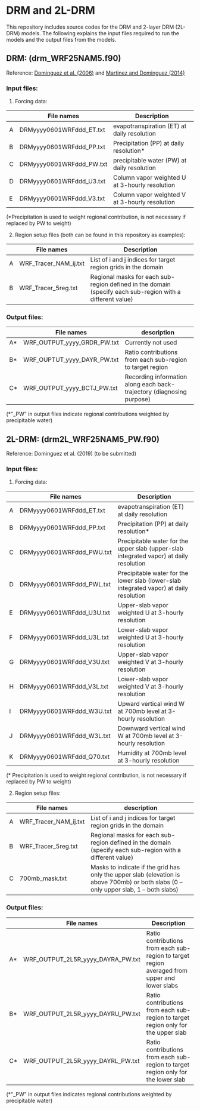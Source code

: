# DRM and 2L-DRM 
This repository includes source codes for the DRM and 2-layer DRM (2L-DRM) models. The following explains the input files required to run the models and the output files from the models.

## DRM: (drm_WRF25NAM5.f90)
Reference: [Dominguez et al. (2006)](https://journals.ametsoc.org/doi/10.1175/JCLI3691.1) and [Martinez and Dominguez (2014)](https://journals.ametsoc.org/doi/10.1175/JCLI-D-14-00022.1)
### Input files:
1.	Forcing data: 

|  | File names | Description |
| ------ | ------ | ------ |
| A	| DRMyyyy0601WRFddd_ET.txt | evapotranspiration (ET) at daily resolution |
| B | DRMyyyy0601WRFddd_PP.txt | Precipitation (PP) at daily resolution* |
| C | DRMyyyy0601WRFddd_PW.txt | precipitable water (PW) at daily resolution |
| D | DRMyyyy0601WRFddd_U3.txt | Column vapor weighted U at 3-hourly resolution |
| E | DRMyyyy0601WRFddd_V3.txt | Column vapor weighted V at 3-hourly resolution |

(*Precipitation is used to weight regional contribution, is not necessary if replaced by PW to weight)

2.	Region setup files (both can be found in this repository as examples):


|  | File names | Description |
| ------ | ------ | ------ |
| A | WRF_Tracer_NAM_ij.txt | List of i and j indices for target region grids in the domain |
| B | WRF_Tracer_5reg.txt | Regional masks for each sub-region defined in the domain (specify each sub-region with a different value) | 

### Output files:

|  | File names | description |
| ------ | ------| ------ |
| A* | WRF_OUTPUT_yyyy_GRDR_PW.txt | Currently not used |
| B* | WRF_OUPTUT_yyyy_DAYR_PW.txt | Ratio contributions from each sub-region to target region |
| C* | WRF_OUTPUT_yyyy_BCTJ_PW.txt | Recording information along each back-trajectory (diagnosing purpose) |

(*"_PW" in output files indicate regional contributions weighted by precipitable water)


## 2L-DRM: (drm2L_WRF25NAM5_PW.f90)
Reference: Dominguez et al. (2019) (to be submitted)
### Input files:
1.	Forcing data:

|  | File names | Description |
| ------ | ------ | ------ |
| A | DRMyyyy0601WRFddd_ET.txt | evapotranspiration (ET) at daily resolution |
| B | DRMyyyy0601WRFddd_PP.txt | Precipitation (PP) at daily resolution* |
| C | DRMyyyy0601WRFddd_PWU.txt | Precipitable water for the upper slab (upper-slab integrated vapor) at daily resolution | 
| D | DRMyyyy0601WRFddd_PWL.txt | Precipitable water for the lower slab (lower-slab integrated vapor) at daily resolution | 
| E | DRMyyyy0601WRFddd_U3U.txt | Upper-slab vapor weighted U at 3-hourly resolution |
| F | DRMyyyy0601WRFddd_U3L.txt | Lower-slab vapor weighted U at 3-hourly resolution |
| G | DRMyyyy0601WRFddd_V3U.txt | Upper-slab vapor weighted V at 3-hourly resolution |
| H | DRMyyyy0601WRFddd_V3L.txt | Lower-slab vapor weighted V at 3-hourly resolution |
| I | DRMyyyy0601WRFddd_W3U.txt | Upward vertical wind W at 700mb level at 3-hourly resolution |
| J | DRMyyyy0601WRFddd_W3L.txt | Downward vertical wind W at 700mb level at 3-hourly resolution |
| K | DRMyyyy0601WRFddd_Q70.txt | Humidity at 700mb level at 3-hourly resolution |

(* Precipitation is used to weight regional contribution, is not necessary if replaced by PW to weight)

2.	Region setup files:

|  | File names | description |
| ------ | ------ | ------ |
| A | WRF_Tracer_NAM_ij.txt | List of i and j indices for target region grids in the domain |
| B | WRF_Tracer_5reg.txt | Regional masks for each sub-region defined in the domain (specify each sub-region with a different value) |
| C | 700mb_mask.txt | Masks to indicate if the grid has only the upper slab (elevation is above 700mb) or both slabs (0 – only upper slab, 1 – both slabs) | 

### Output files:

|  | File names | Description |
| ------ | ------ | ------ |
| A* | WRF_OUTPUT_2L5R_yyyy_DAYRA_PW.txt | Ratio contributions from each sub-region to target region averaged from upper and lower slabs | 
| B* | WRF_OUTPUT_2L5R_yyyy_DAYRU_PW.txt | Ratio contributions from each sub-region to target region only for the upper slab |
| C* | WRF_OUTPUT_2L5R_yyyy_DAYRL_PW.txt | Ratio contributions from each sub-region to target region only for the lower slab |

(*"_PW" in output files indicates regional contributions weighted by precipitable water)

